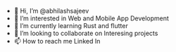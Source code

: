 - 👋 Hi, I’m @abhilashsajeev
- 👀 I’m interested in Web and Mobile App Development
- 🌱 I’m currently learning Rust and flutter
- 💞️ I’m looking to collaborate on Interesing projects
- 📫 How to reach me Linked In

<!---
abhilashsajeev/abhilashsajeev is a ✨ special ✨ repository because its `README.md` (this file) appears on your GitHub profile.
You can click the Preview link to take a look at your changes.
--->
